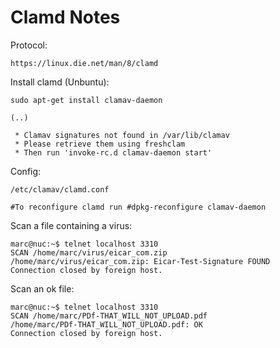 Clamd Notes
===========

Protocol:

    https://linux.die.net/man/8/clamd

Install clamd (Unbuntu):

    sudo apt-get install clamav-daemon

    (..)

     * Clamav signatures not found in /var/lib/clamav
     * Please retrieve them using freshclam
     * Then run 'invoke-rc.d clamav-daemon start'


Config:

    /etc/clamav/clamd.conf

    #To reconfigure clamd run #dpkg-reconfigure clamav-daemon


Scan a file containing a virus:

    marc@nuc:~$ telnet localhost 3310
    SCAN /home/marc/virus/eicar_com.zip
    /home/marc/virus/eicar_com.zip: Eicar-Test-Signature FOUND
    Connection closed by foreign host.

Scan an ok file:

    marc@nuc:~$ telnet localhost 3310
    SCAN /home/marc/PDf-THAT_WILL_NOT_UPLOAD.pdf
    /home/marc/PDf-THAT_WILL_NOT_UPLOAD.pdf: OK
    Connection closed by foreign host.

